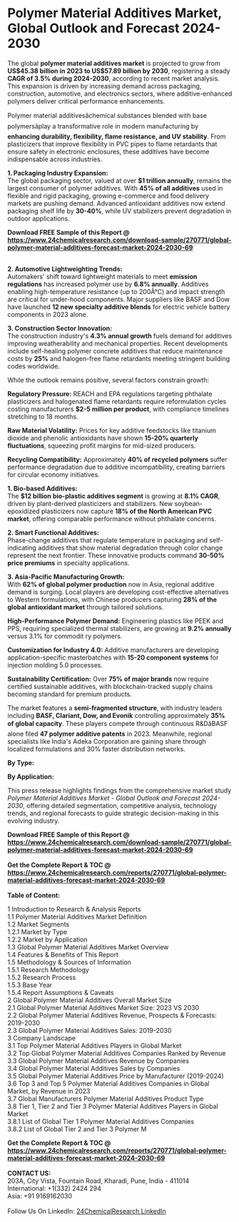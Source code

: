 <h1>Polymer Material Additives Market, Global Outlook and Forecast 2024-2030</h1><p>The global <strong>polymer material additives market</strong> is projected to grow from <strong>US$45.38 billion in 2023 to US$57.89 billion by 2030</strong>, registering a steady <strong>CAGR of 3.5% during 2024-2030</strong>, according to recent market analysis. This expansion is driven by increasing demand across packaging, construction, automotive, and electronics sectors, where additive-enhanced polymers deliver critical performance enhancements.</p><p>Polymer material additivesâchemical substances blended with base polymersâplay a transformative role in modern manufacturing by <strong>enhancing durability, flexibility, flame resistance, and UV stability</strong>. From plasticizers that improve flexibility in PVC pipes to flame retardants that ensure safety in electronic enclosures, these additives have become indispensable across industries.</p><p><strong>1. Packaging Industry Expansion:</strong><br>
The global packaging sector, valued at over <strong>$1 trillion annually</strong>, remains the largest consumer of polymer additives. With <strong>45% of all additives</strong> used in flexible and rigid packaging, growing e-commerce and food delivery markets are pushing demand. Advanced antioxidant additives now extend packaging shelf life by <strong>30-40%</strong>, while UV stabilizers prevent degradation in outdoor applications.</p><div><b>Download FREE Sample of this Report @ 
            <a href="https://www.24chemicalresearch.com/download-sample/270771/global-polymer-material-additives-forecast-market-2024-2030-69">
            https://www.24chemicalresearch.com/download-sample/270771/global-polymer-material-additives-forecast-market-2024-2030-69</a></b></div><br><p><strong>2. Automotive Lightweighting Trends:</strong><br>
Automakers' shift toward lightweight materials to meet <strong>emission regulations</strong> has increased polymer use by <strong>6.8% annually</strong>. Additives enabling high-temperature resistance (up to 200Â°C) and impact strength are critical for under-hood components. Major suppliers like BASF and Dow have launched <strong>12 new specialty additive blends</strong> for electric vehicle battery components in 2023 alone.</p><p><strong>3. Construction Sector Innovation:</strong><br>
The construction industry's <strong>4.3% annual growth</strong> fuels demand for additives improving weatherability and mechanical properties. Recent developments include self-healing polymer concrete additives that reduce maintenance costs by <strong>25%</strong> and halogen-free flame retardants meeting stringent building codes worldwide.</p><p>While the outlook remains positive, several factors constrain growth:</p><p><strong>Regulatory Pressure:</strong> REACH and EPA regulations targeting phthalate plasticizers and halogenated flame retardants require reformulation cycles costing manufacturers <strong>$2-5 million per product</strong>, with compliance timelines stretching to 18 months.</p><p><strong>Raw Material Volatility:</strong> Prices for key additive feedstocks like titanium dioxide and phenolic antioxidants have shown <strong>15-20% quarterly fluctuations</strong>, squeezing profit margins for mid-sized producers.</p><p><strong>Recycling Compatibility:</strong> Approximately <strong>40% of recycled polymers</strong> suffer performance degradation due to additive incompatibility, creating barriers for circular economy initiatives.</p><p><strong>1. Bio-based Additives:</strong><br>
The <strong>$12 billion bio-plastic additives segment</strong> is growing at <strong>8.1% CAGR</strong>, driven by plant-derived plasticizers and stabilizers. New soybean-epoxidized plasticizers now capture <strong>18% of the North American PVC market</strong>, offering comparable performance without phthalate concerns.</p><p><strong>2. Smart Functional Additives:</strong><br>
Phase-change additives that regulate temperature in packaging and self-indicating additives that show material degradation through color change represent the next frontier. These innovative products command <strong>30-50% price premiums</strong> in specialty applications.</p><p><strong>3. Asia-Pacific Manufacturing Growth:</strong><br>
With <strong>62% of global polymer production</strong> now in Asia, regional additive demand is surging. Local players are developing cost-effective alternatives to Western formulations, with Chinese producers capturing <strong>28% of the global antioxidant market</strong> through tailored solutions.</p><p><strong>High-Performance Polymer Demand:</strong> Engineering plastics like PEEK and PPS, requiring specialized thermal stabilizers, are growing at <strong>9.2% annually</strong> versus 3.1% for commodit ry polymers.</p><p><strong>Customization for Industry 4.0:</strong> Additive manufacturers are developing application-specific masterbatches with <strong>15-20 component systems</strong> for injection molding 5.0 processes.</p><p><strong>Sustainability Certification:</strong> Over <strong>75% of major brands</strong> now require certified sustainable additives, with blockchain-tracked supply chains becoming standard for premium products.</p><p>The market features a <strong>semi-fragmented structure</strong>, with industry leaders including <strong>BASF, Clariant, Dow, and Evonik</strong> controlling approximately <strong>35% of global capacity</strong>. These players compete through continuous R&amp;DâBASF alone filed <strong>47 polymer additive patents</strong> in 2023. Meanwhile, regional specialists like India's Adeka Corporation are gaining share through localized formulations and 30% faster distribution networks.</p><p><strong>By Type:</strong></p><p><strong>By Application:</strong></p><p>This press release highlights findings from the comprehensive market study <em>Polymer Material Additives Market - Global Outlook and Forecast 2024-2030</em>, offering detailed segmentation, competitive analysis, technology trends, and regional forecasts to guide strategic decision-making in this evolving industry.</p><div><b>Download FREE Sample of this Report @ 
            <a href="https://www.24chemicalresearch.com/download-sample/270771/global-polymer-material-additives-forecast-market-2024-2030-69">
            https://www.24chemicalresearch.com/download-sample/270771/global-polymer-material-additives-forecast-market-2024-2030-69</a></b></div><br><div><b>Get the Complete Report & TOC @ 
            <a href="https://www.24chemicalresearch.com/reports/270771/global-polymer-material-additives-forecast-market-2024-2030-69">
            https://www.24chemicalresearch.com/reports/270771/global-polymer-material-additives-forecast-market-2024-2030-69</a></b></div><br>
            <b>Table of Content:</b><p>1 Introduction to Research & Analysis Reports<br />
    1.1 Polymer Material Additives Market Definition<br />
    1.2 Market Segments<br />
        1.2.1 Market by Type<br />
        1.2.2 Market by Application<br />
    1.3 Global Polymer Material Additives Market Overview<br />
    1.4 Features & Benefits of This Report<br />
    1.5 Methodology & Sources of Information<br />
        1.5.1 Research Methodology<br />
        1.5.2 Research Process<br />
        1.5.3 Base Year<br />
        1.5.4 Report Assumptions & Caveats<br />
2 Global Polymer Material Additives Overall Market Size<br />
    2.1 Global Polymer Material Additives Market Size: 2023 VS 2030<br />
    2.2 Global Polymer Material Additives Revenue, Prospects & Forecasts: 2019-2030<br />
    2.3 Global Polymer Material Additives Sales: 2019-2030<br />
3 Company Landscape<br />
    3.1 Top Polymer Material Additives Players in Global Market<br />
    3.2 Top Global Polymer Material Additives Companies Ranked by Revenue<br />
    3.3 Global Polymer Material Additives Revenue by Companies<br />
    3.4 Global Polymer Material Additives Sales by Companies<br />
    3.5 Global Polymer Material Additives Price by Manufacturer (2019-2024)<br />
    3.6 Top 3 and Top 5 Polymer Material Additives Companies in Global Market, by Revenue in 2023<br />
    3.7 Global Manufacturers Polymer Material Additives Product Type<br />
    3.8 Tier 1, Tier 2 and Tier 3 Polymer Material Additives Players in Global Market<br />
        3.8.1 List of Global Tier 1 Polymer Material Additives Companies<br />
        3.8.2 List of Global Tier 2 and Tier 3 Polymer M</p><div><b>Get the Complete Report & TOC @ 
            <a href="https://www.24chemicalresearch.com/reports/270771/global-polymer-material-additives-forecast-market-2024-2030-69">
            https://www.24chemicalresearch.com/reports/270771/global-polymer-material-additives-forecast-market-2024-2030-69</a></b></div><br><b>CONTACT US:</b><br>
            203A, City Vista, Fountain Road, Kharadi, Pune, India - 411014<br>
            International: +1(332) 2424 294<br>
            Asia: +91 9169162030 <br><br>
            Follow Us On LinkedIn: <a href="https://www.linkedin.com/company/24chemicalresearch/">24ChemicalResearch LinkedIn</a>